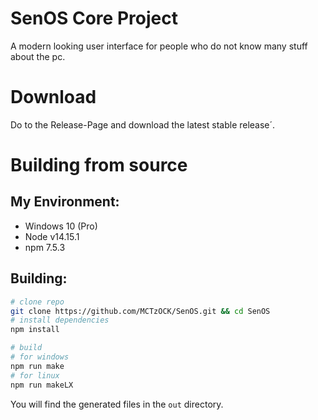 # SenOS Core Project
A modern looking user interface for people who do not know many stuff about the pc.

# Download
Do to the Release-Page and download the latest stable release´.

# Building from source
## My Environment:
- Windows 10 (Pro)
- Node v14.15.1
- npm 7.5.3

## Building:
```sh
# clone repo
git clone https://github.com/MCTzOCK/SenOS.git && cd SenOS
# install dependencies
npm install

# build
# for windows
npm run make
# for linux
npm run makeLX
```
You will find the generated files in the ``out`` directory.
